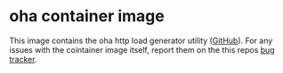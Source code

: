 # oha container image

This image contains the oha http load generator utility
([GitHub](https://github.com/hatoo/oha)). For any issues with the cointainer
image itself, report them on the this repos
[bug tracker](https://github.com/dusansimic/package-images/issues).

